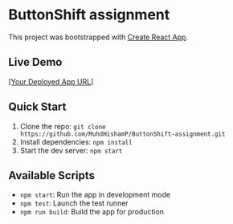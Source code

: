 # ButtonShift assignment

This project was bootstrapped with [Create React App](https://github.com/facebook/create-react-app).

## Live Demo

[[Your Deployed App URL]
](https://button-shift-assignment.vercel.app/)
## Quick Start

1. Clone the repo: `git clone https://github.com/MuhdHishamP/ButtonShift-assignment.git`
2. Install dependencies: `npm install`
3. Start the dev server: `npm start`

## Available Scripts

- `npm start`: Run the app in development mode
- `npm test`: Launch the test runner
- `npm run build`: Build the app for production


